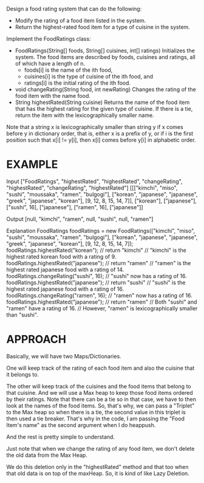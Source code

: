Design a food rating system that can do the following:

 - Modify the rating of a food item listed in the system.
 - Return the highest-rated food item for a type of cuisine in the system.

Implement the FoodRatings class:

 - FoodRatings(String[] foods, String[] cuisines, int[] ratings) Initializes the system. The food items are described by foods, cuisines and ratings, all of which have a length of n.
    - foods[i] is the name of the ith food,
    - cuisines[i] is the type of cuisine of the ith food, and
    - ratings[i] is the initial rating of the ith food.
 - void changeRating(String food, int newRating) Changes the rating of the food item with the name food.
 - String highestRated(String cuisine) Returns the name of the food item that has the highest rating for the given type of cuisine. If there is a tie, return the item with the lexicographically smaller name.

Note that a string x is lexicographically smaller than string y if x comes before y in dictionary order, that is, either x is a prefix of y, or if i is the first position such that x[i] != y[i], then x[i] comes before y[i] in alphabetic order.

# EXAMPLE

Input
["FoodRatings", "highestRated", "highestRated", "changeRating", "highestRated", "changeRating", "highestRated"]
[[["kimchi", "miso", "sushi", "moussaka", "ramen", "bulgogi"], ["korean", "japanese", "japanese", "greek", "japanese", "korean"], [9, 12, 8, 15, 14, 7]], ["korean"], ["japanese"], ["sushi", 16], ["japanese"], ["ramen", 16], ["japanese"]]

Output
[null, "kimchi", "ramen", null, "sushi", null, "ramen"]


Explanation
FoodRatings foodRatings = new FoodRatings(["kimchi", "miso", "sushi", "moussaka", "ramen", "bulgogi"], ["korean", "japanese", "japanese", "greek", "japanese", "korean"], [9, 12, 8, 15, 14, 7]);
foodRatings.highestRated("korean"); // return "kimchi"
                                    // "kimchi" is the highest rated korean food with a rating of 9.
foodRatings.highestRated("japanese"); // return "ramen"
                                      // "ramen" is the highest rated japanese food with a rating of 14.
foodRatings.changeRating("sushi", 16); // "sushi" now has a rating of 16.
foodRatings.highestRated("japanese"); // return "sushi"
                                      // "sushi" is the highest rated japanese food with a rating of 16.
foodRatings.changeRating("ramen", 16); // "ramen" now has a rating of 16.
foodRatings.highestRated("japanese"); // return "ramen"
                                      // Both "sushi" and "ramen" have a rating of 16.
                                      // However, "ramen" is lexicographically smaller than "sushi".

# APPROACH

Basically, we will have two Maps/Dictionaries.

One will keep track of the rating of each food item and also the cuisine that it belongs to.

The other will keep track of the cuisines and the food items that belong to that cuisine. And we will use a Max heap to keep those food items ordered by their ratings. Note that there can be a tie so in that case, we have to then look at the names of the food items. So, that's why, we can pass a "Triplet" to the Max heap so when there is a tie, the second value in this triplet is then used a tie breaker. That's why in the code, I am passing the "Food Item's name" as the second argument when I do heappush.

And the rest is pretty simple to understand.

Just note that when we change the rating of any food item, we don't delete the old data from the Max Heap.

We do this deletion only in the "highestRated" method and that too when that old data is on top of the maxHeap. So, it is kind of like Lazy Deletion.